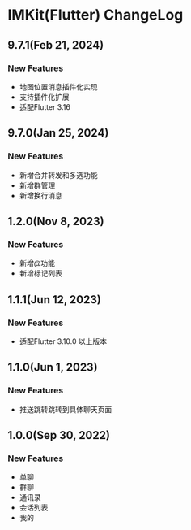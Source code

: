# IMKit(Flutter) ChangeLog

## 9.7.1(Feb 21, 2024)
### New Features
* 地图位置消息插件化实现
* 支持插件化扩展
* 适配Flutter 3.16

## 9.7.0(Jan 25, 2024)
### New Features
* 新增合并转发和多选功能
* 新增群管理
* 新增换行消息

## 1.2.0(Nov 8, 2023)
### New Features
* 新增@功能
* 新增标记列表

## 1.1.1(Jun 12, 2023)
### New Features
* 适配Flutter 3.10.0 以上版本

## 1.1.0(Jun 1, 2023)
### New Features
* 推送跳转跳转到具体聊天页面 

## 1.0.0(Sep 30, 2022)
### New Features
* 单聊
* 群聊
* 通讯录
* 会话列表
* 我的